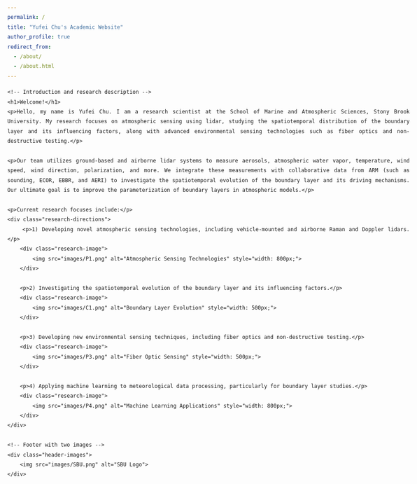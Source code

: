 ```yaml
---
permalink: /
title: "Yufei Chu's Academic Website"
author_profile: true
redirect_from: 
  - /about/
  - /about.html
---
```


<html lang="en">
<head>
    <meta charset="UTF-8"> <!-- 确保正确的字符编码 -->
    <meta name="viewport" content="width=device-width, initial-scale=1.0">
    <title>Yufei Chu's Academic Website</title>
    <style>
        body {
            font-family: 'Patrick Hand', cursive; /* Handwritten-style font */
            text-align: justify;
            padding: 20px;
            line-height: 1.6;
            max-width: 1000px;
            margin: auto;
        }
        .research-directions {
            margin-left: 20px;
            line-height: 1.8;
        }
        .research-directions p {
            text-indent: 20px; /* Indentation for each research direction */
        }
        .research-image {
            text-align: center;
            margin: 30px 0;
        }
        .header-images {
            text-align: center;
            margin-bottom: 20px;
        }
        .header-images img {
            width: 250px; /* Adjust size as needed */
            height: auto;
            margin-right: 15px; /* Space between the two images */
        }
        h1 {
            text-align: center;
            font-size: 2.5em;
        }
    </style>
    <link href="https://fonts.googleapis.com/css2?family=Patrick+Hand&display=swap" rel="stylesheet"> <!-- Import handwritten font -->
</head>
<body>

    <!-- Introduction and research description -->
    <h1>Welcome!</h1>
    <p>Hello, my name is Yufei Chu. I am a research scientist at the School of Marine and Atmospheric Sciences, Stony Brook University. My research focuses on atmospheric sensing using lidar, studying the spatiotemporal distribution of the boundary layer and its influencing factors, along with advanced environmental sensing technologies such as fiber optics and non-destructive testing.</p>

    <p>Our team utilizes ground-based and airborne lidar systems to measure aerosols, atmospheric water vapor, temperature, wind speed, wind direction, polarization, and more. We integrate these measurements with collaborative data from ARM (such as sounding, ECOR, EBBR, and AERI) to investigate the spatiotemporal evolution of the boundary layer and its driving mechanisms. Our ultimate goal is to improve the parameterization of boundary layers in atmospheric models.</p>

    <p>Current research focuses include:</p>
    <div class="research-directions">
        <p>1) Developing novel atmospheric sensing technologies, including vehicle-mounted and airborne Raman and Doppler lidars.</p>
        <div class="research-image">
            <img src="images/P1.png" alt="Atmospheric Sensing Technologies" style="width: 800px;">
        </div>
        
        <p>2) Investigating the spatiotemporal evolution of the boundary layer and its influencing factors.</p>
        <div class="research-image">
            <img src="images/C1.png" alt="Boundary Layer Evolution" style="width: 500px;">
        </div>

        <p>3) Developing new environmental sensing techniques, including fiber optics and non-destructive testing.</p>
        <div class="research-image">
            <img src="images/P3.png" alt="Fiber Optic Sensing" style="width: 500px;">
        </div>

        <p>4) Applying machine learning to meteorological data processing, particularly for boundary layer studies.</p>
        <div class="research-image">
            <img src="images/P4.png" alt="Machine Learning Applications" style="width: 800px;">
        </div>
    </div>

    <!-- Footer with two images -->
    <div class="header-images">
        <img src="images/SBU.png" alt="SBU Logo">
    </div>

</body>
</html>

